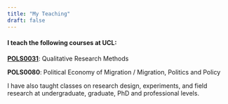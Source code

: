```yaml
---
title: "My Teaching"
draft: false
---
```



#### I teach the following courses at UCL:

**[POLS0031](https://www.ucl.ac.uk/module-catalogue/modules/qualitative-research-methods-POLS0031)**: Qualitative Research Methods 

**POLS0080**: Political Economy of Migration / Migration, Politics and Policy

I have also taught classes on research design, experiments, and field research at undergraduate, graduate, PhD and professional levels.


